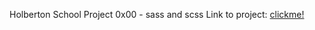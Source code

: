 Holberton School Project 0x00 - sass and scss
Link to project: [clickme!](https://intranet.hbtn.io/projects/1681)
